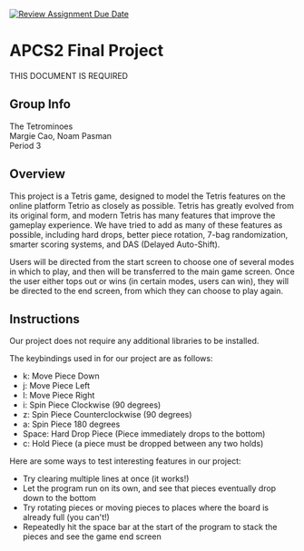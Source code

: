 [![Review Assignment Due Date](https://classroom.github.com/assets/deadline-readme-button-24ddc0f5d75046c5622901739e7c5dd533143b0c8e959d652212380cedb1ea36.svg)](https://classroom.github.com/a/syDSSnTt)
# APCS2 Final Project
THIS DOCUMENT IS REQUIRED
## Group Info
The Tetrominoes  
Margie Cao, Noam Pasman  
Period 3

## Overview
This project is a Tetris game, designed to model the Tetris features on the online platform Tetrio as closely as possible.
Tetris has greatly evolved from its original form, and modern
Tetris has many features that improve the gameplay experience.
We have tried to add as many of these features as possible,
including hard drops, better piece rotation,
7-bag randomization, smarter scoring systems, and
DAS (Delayed Auto-Shift).

Users will be directed from the start screen
to choose one of several modes in which to play, and then
will be transferred to the main game screen. Once the user
either tops out or wins (in certain modes, users can win),
they will be directed to the end screen, from which they can
choose to play again.

## Instructions

Our project does not require any additional libraries
to be installed.

The keybindings used in for our project are as follows:
- k: Move Piece Down
- j: Move Piece Left
- l: Move Piece Right
- i: Spin Piece Clockwise (90 degrees)
- z: Spin Piece Counterclockwise (90 degrees)
- a: Spin Piece 180 degrees
- Space: Hard Drop Piece
(Piece immediately drops to the bottom)
- c: Hold Piece
(a piece must be dropped between any two holds)

Here are some ways to test interesting features in our project:
- Try clearing multiple lines at once (it works!)
- Let the program run on its own,
and see that pieces eventually drop down to the bottom
- Try rotating pieces or moving pieces to places
where the board is already full (you can't!)
- Repeatedly hit the space bar at the start of the program
to stack the pieces and see the game end screen